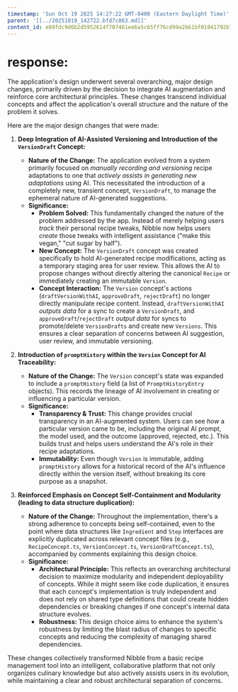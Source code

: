 ```yaml
---
timestamp: 'Sun Oct 19 2025 14:27:22 GMT-0400 (Eastern Daylight Time)'
parent: '[[../20251019_142722.bfd7c863.md]]'
content_id: e89fdc9d6b2d5952614f707461ee6a5c65ff76cd99a2b61bf01941792b74e362
---
```


# response:

The application's design underwent several overarching, major design changes, primarily driven by the decision to integrate AI augmentation and reinforce core architectural principles. These changes transcend individual concepts and affect the application's overall structure and the nature of the problem it solves.

Here are the major design changes that were made:

1. **Deep Integration of AI-Assisted Versioning and Introduction of the `VersionDraft` Concept:**
   * **Nature of the Change:** The application evolved from a system primarily focused on *manually recording and versioning* recipe adaptations to one that *actively assists in generating new adaptations* using AI. This necessitated the introduction of a completely new, transient concept, `VersionDraft`, to manage the ephemeral nature of AI-generated suggestions.
   * **Significance:**
     * **Problem Solved:** This fundamentally changed the nature of the problem addressed by the app. Instead of merely helping users *track* their personal recipe tweaks, Nibble now helps users *create* those tweaks with intelligent assistance ("make this vegan," "cut sugar by half").
     * **New Concept:** The `VersionDraft` concept was created specifically to hold AI-generated recipe modifications, acting as a temporary staging area for user review. This allows the AI to propose changes without directly altering the canonical `Recipe` or immediately creating an immutable `Version`.
     * **Concept Interaction:** The `Version` concept's actions (`draftVersionWithAI`, `approveDraft`, `rejectDraft`) no longer directly manipulate recipe content. Instead, `draftVersionWithAI` *outputs data* for a sync to create a `VersionDraft`, and `approveDraft`/`rejectDraft` *output data* for syncs to promote/delete `VersionDrafts` and create new `Versions`. This ensures a clear separation of concerns between AI suggestion, user review, and immutable versioning.

2. **Introduction of `promptHistory` within the `Version` Concept for AI Traceability:**
   * **Nature of the Change:** The `Version` concept's state was expanded to include a `promptHistory` field (a list of `PromptHistoryEntry` objects). This records the lineage of AI involvement in creating or influencing a particular version.
   * **Significance:**
     * **Transparency & Trust:** This change provides crucial transparency in an AI-augmented system. Users can see *how* a particular version came to be, including the original AI prompt, the model used, and the outcome (approved, rejected, etc.). This builds trust and helps users understand the AI's role in their recipe adaptations.
     * **Immutability:** Even though `Version` is immutable, adding `promptHistory` allows for a historical record of the AI's influence directly within the version itself, without breaking its core purpose as a snapshot.

3. **Reinforced Emphasis on Concept Self-Containment and Modularity (leading to data structure duplication):**
   * **Nature of the Change:** Throughout the implementation, there's a strong adherence to concepts being self-contained, even to the point where data structures like `Ingredient` and `Step` interfaces are explicitly duplicated across relevant concept files (e.g., `RecipeConcept.ts`, `VersionConcept.ts`, `VersionDraftConcept.ts`), accompanied by comments explaining this design choice.
   * **Significance:**
     * **Architectural Principle:** This reflects an overarching architectural decision to maximize modularity and independent deployability of concepts. While it might seem like code duplication, it ensures that each concept's implementation is truly independent and does not rely on shared type definitions that could create hidden dependencies or breaking changes if one concept's internal data structure evolves.
     * **Robustness:** This design choice aims to enhance the system's robustness by limiting the blast radius of changes to specific concepts and reducing the complexity of managing shared dependencies.

These changes collectively transformed Nibble from a basic recipe management tool into an intelligent, collaborative platform that not only organizes culinary knowledge but also actively assists users in its evolution, while maintaining a clear and robust architectural separation of concerns.
